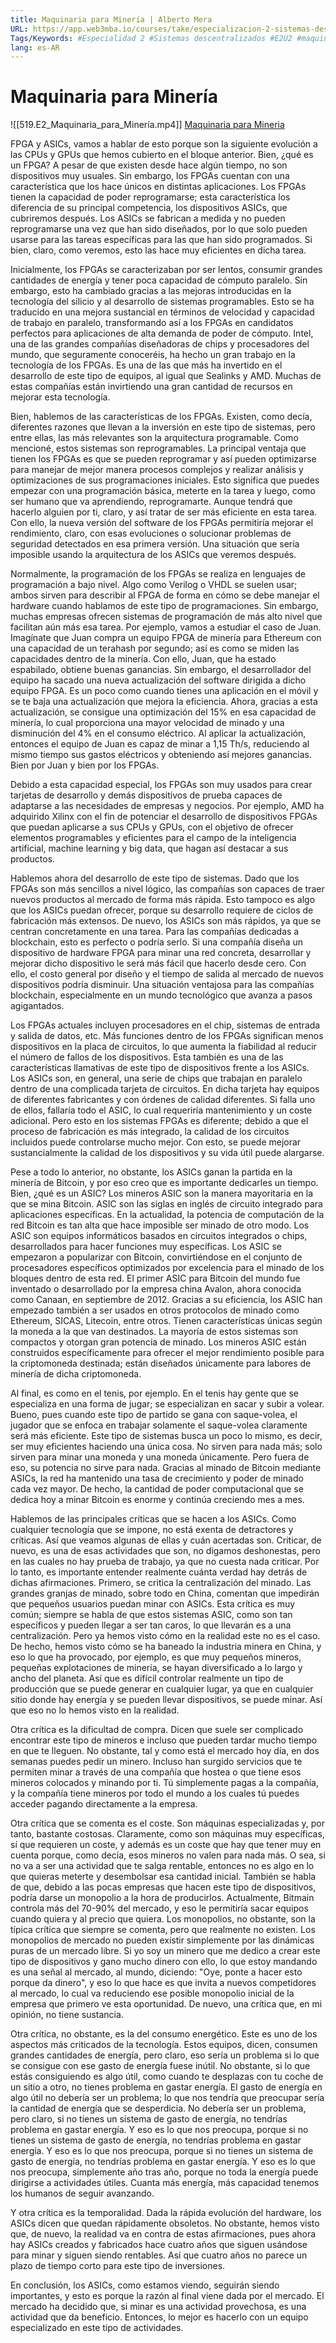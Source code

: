 ```yaml
---
title: Maquinaria para Minería | Alberto Mera
URL: https://app.web3mba.io/courses/take/especializacion-2-sistemas-descentralizados/lessons/41081948-2-2-maquinaria-para-mineria-alberto-mera
Tags/Keywords: #Especialidad 2 #Sistemas descentralizados #E2U2 #maquinaria para mineria #mineria #Alberto Mera
lang: es-AR
---
```

# Maquinaria para Minería
![[519.E2_Maquinaria_para_Minería.mp4]]
[Maquinaria para Mineria](https://app.web3mba.io?wvideo=6ecivdgsjp)

FPGA y ASICs, vamos a hablar de esto porque son la siguiente evolución a las CPUs y GPUs que hemos cubierto en el bloque anterior. Bien, ¿qué es un FPGA? A pesar de que existen desde hace algún tiempo, no son dispositivos muy usuales. Sin embargo, los FPGAs cuentan con una característica que los hace únicos en distintas aplicaciones. Los FPGAs tienen la capacidad de poder reprogramarse; esta característica los diferencia de su principal competencia, los dispositivos ASICs, que cubriremos después. Los ASICs se fabrican a medida y no pueden reprogramarse una vez que han sido diseñados, por lo que solo pueden usarse para las tareas específicas para las que han sido programados. Si bien, claro, como veremos, esto las hace muy eficientes en dicha tarea.

Inicialmente, los FPGAs se caracterizaban por ser lentos, consumir grandes cantidades de energía y tener poca capacidad de cómputo paralelo. Sin embargo, esto ha cambiado gracias a las mejoras introducidas en la tecnología del silicio y al desarrollo de sistemas programables. Esto se ha traducido en una mejora sustancial en términos de velocidad y capacidad de trabajo en paralelo, transformando así a los FPGAs en candidatos perfectos para aplicaciones de alta demanda de poder de cómputo. Intel, una de las grandes compañías diseñadoras de chips y procesadores del mundo, que seguramente conoceréis, ha hecho un gran trabajo en la tecnología de los FPGAs. Es una de las que más ha invertido en el desarrollo de este tipo de equipos, al igual que Sealinks y AMD. Muchas de estas compañías están invirtiendo una gran cantidad de recursos en mejorar esta tecnología.

Bien, hablemos de las características de los FPGAs. Existen, como decía, diferentes razones que llevan a la inversión en este tipo de sistemas, pero entre ellas, las más relevantes son la arquitectura programable. Como mencioné, estos sistemas son reprogramables. La principal ventaja que tienen los FPGAs es que se pueden reprogramar y así pueden optimizarse para manejar de mejor manera procesos complejos y realizar análisis y optimizaciones de sus programaciones iniciales. Esto significa que puedes empezar con una programación básica, meterte en la tarea y luego, como ser humano que va aprendiendo, reprogramarte. Aunque tendrá que hacerlo alguien por ti, claro, y así tratar de ser más eficiente en esta tarea. Con ello, la nueva versión del software de los FPGAs permitiría mejorar el rendimiento, claro, con esas evoluciones o solucionar problemas de seguridad detectados en esa primera versión. Una situación que sería imposible usando la arquitectura de los ASICs que veremos después.

Normalmente, la programación de los FPGAs se realiza en lenguajes de programación a bajo nivel. Algo como Verilog o VHDL se suelen usar; ambos sirven para describir al FPGA de forma en cómo se debe manejar el hardware cuando hablamos de este tipo de programaciones. Sin embargo, muchas empresas ofrecen sistemas de programación de más alto nivel que facilitan aún más esa tarea. Por ejemplo, vamos a estudiar el caso de Juan. Imagínate que Juan compra un equipo FPGA de minería para Ethereum con una capacidad de un terahash por segundo; así es como se miden las capacidades dentro de la minería. Con ello, Juan, que ha estado espabilado, obtiene buenas ganancias. Sin embargo, el desarrollador del equipo ha sacado una nueva actualización del software dirigida a dicho equipo FPGA. Es un poco como cuando tienes una aplicación en el móvil y se te baja una actualización que mejora la eficiencia. Ahora, gracias a esta actualización, se consigue una optimización del 15% en esa capacidad de minería, lo cual proporciona una mayor velocidad de minado y una disminución del 4% en el consumo eléctrico. Al aplicar la actualización, entonces el equipo de Juan es capaz de minar a 1,15 Th/s, reduciendo al mismo tiempo sus gastos eléctricos y obteniendo así mejores ganancias. Bien por Juan y bien por los FPGAs.

Debido a esta capacidad especial, los FPGAs son muy usados para crear tarjetas de desarrollo y demás dispositivos de prueba capaces de adaptarse a las necesidades de empresas y negocios. Por ejemplo, AMD ha adquirido Xilinx con el fin de potenciar el desarrollo de dispositivos FPGAs que puedan aplicarse a sus CPUs y GPUs, con el objetivo de ofrecer elementos programables y eficientes para el campo de la inteligencia artificial, machine learning y big data, que hagan así destacar a sus productos.

Hablemos ahora del desarrollo de este tipo de sistemas. Dado que los FPGAs son más sencillos a nivel lógico, las compañías son capaces de traer nuevos productos al mercado de forma más rápida. Esto tampoco es algo que los ASICs puedan ofrecer, porque su desarrollo requiere de ciclos de fabricación más extensos. De nuevo, los ASICs son más rápidos, ya que se centran concretamente en una tarea. Para las compañías dedicadas a blockchain, esto es perfecto o podría serlo. Si una compañía diseña un dispositivo de hardware FPGA para minar una red concreta, desarrollar y mejorar dicho dispositivo le será más fácil que hacerlo desde cero. Con ello, el costo general por diseño y el tiempo de salida al mercado de nuevos dispositivos podría disminuir. Una situación ventajosa para las compañías blockchain, especialmente en un mundo tecnológico que avanza a pasos agigantados.

Los FPGAs actuales incluyen procesadores en el chip, sistemas de entrada y salida de datos, etc. Más funciones dentro de los FPGAs significan menos dispositivos en la placa de circuitos, lo que aumenta la fiabilidad al reducir el número de fallos de los dispositivos. Esta también es una de las características llamativas de este tipo de dispositivos frente a los ASICs. Los ASICs son, en general, una serie de chips que trabajan en paralelo dentro de una complicada tarjeta de circuitos. En dicha tarjeta hay equipos de diferentes fabricantes y con órdenes de calidad diferentes. Si falla uno de ellos, fallaría todo el ASIC, lo cual requeriría mantenimiento y un coste adicional. Pero esto en los sistemas FPGAs es diferente; debido a que el proceso de fabricación es más integrado, la calidad de los circuitos incluidos puede controlarse mucho mejor. Con esto, se puede mejorar sustancialmente la calidad de los dispositivos y su vida útil puede alargarse.

Pese a todo lo anterior, no obstante, los ASICs ganan la partida en la minería de Bitcoin, y por eso creo que es importante dedicarles un tiempo. Bien, ¿qué es un ASIC? Los mineros ASIC son la manera mayoritaria en la que se mina Bitcoin. ASIC son las siglas en inglés de circuito integrado para aplicaciones específicas. En la actualidad, la potencia de computación de la red Bitcoin es tan alta que hace imposible ser minado de otro modo. Los ASIC son equipos informáticos basados en circuitos integrados o chips, desarrollados para hacer funciones muy específicas. Los ASIC se empezaron a popularizar con Bitcoin, convirtiéndose en el conjunto de procesadores específicos optimizados por excelencia para el minado de los bloques dentro de esta red. El primer ASIC para Bitcoin del mundo fue inventado o desarrollado por la empresa china Avalon, ahora conocida como Canaan, en septiembre de 2012. Gracias a su eficiencia, los ASIC han empezado también a ser usados en otros protocolos de minado como Ethereum, SICAS, Litecoin, entre otros. Tienen características únicas según la moneda a la que van destinados. La mayoría de estos sistemas son compactos y otorgan gran potencia de minado. Los mineros ASIC están construidos específicamente para ofrecer el mejor rendimiento posible para la criptomoneda destinada; están diseñados únicamente para labores de minería de dicha criptomoneda.

Al final, es como en el tenis, por ejemplo. En el tenis hay gente que se especializa en una forma de jugar; se especializan en sacar y subir a volear. Bueno, pues cuando este tipo de partido se gana con saque-volea, el jugador que se enfoca en trabajar solamente el saque-volea claramente será más eficiente. Este tipo de sistemas busca un poco lo mismo, es decir, ser muy eficientes haciendo una única cosa. No sirven para nada más; solo sirven para minar una moneda y una moneda únicamente. Pero fuera de eso, su potencia no sirve para nada. Gracias al minado de Bitcoin mediante ASICs, la red ha mantenido una tasa de crecimiento y poder de minado cada vez mayor. De hecho, la cantidad de poder computacional que se dedica hoy a minar Bitcoin es enorme y continúa creciendo mes a mes.

Hablemos de las principales críticas que se hacen a los ASICs. Como cualquier tecnología que se impone, no está exenta de detractores y críticas. Así que veamos algunas de ellas y cuán acertadas son. Criticar, de nuevo, es una de esas actividades que son, no digamos deshonestas, pero en las cuales no hay prueba de trabajo, ya que no cuesta nada criticar. Por lo tanto, es importante entender realmente cuánta verdad hay detrás de dichas afirmaciones. Primero, se critica la centralización del minado. Las grandes granjas de minado, sobre todo en China, comentan que impedirán que pequeños usuarios puedan minar con ASICs. Esta crítica es muy común; siempre se habla de que estos sistemas ASIC, como son tan específicos y pueden llegar a ser tan caros, lo que llevarán es a una centralización. Pero ya hemos visto cómo en la realidad este no es el caso. De hecho, hemos visto cómo se ha baneado la industria minera en China, y eso lo que ha provocado, por ejemplo, es que muy pequeños mineros, pequeñas explotaciones de minería, se hayan diversificado a lo largo y ancho del planeta. Así que es difícil controlar realmente un tipo de producción que se puede generar en cualquier lugar, ya que en cualquier sitio donde hay energía y se pueden llevar dispositivos, se puede minar. Así que eso no lo hemos visto en la realidad.

Otra crítica es la dificultad de compra. Dicen que suele ser complicado encontrar este tipo de mineros e incluso que pueden tardar mucho tiempo en que te lleguen. No obstante, tal y como está el mercado hoy día, en dos semanas puedes pedir un minero. Incluso han surgido servicios que te permiten minar a través de una compañía que hostea o que tiene esos mineros colocados y minando por ti. Tú simplemente pagas a la compañía, y la compañía tiene mineros por todo el mundo a los cuales tú puedes acceder pagando directamente a la empresa.

Otra crítica que se comenta es el coste. Son máquinas especializadas y, por tanto, bastante costosas. Claramente, como son máquinas muy específicas, sí que requieren un coste, y además es un coste que hay que tener muy en cuenta porque, como decía, esos mineros no valen para nada más. O sea, si no va a ser una actividad que te salga rentable, entonces no es algo en lo que quieras meterte y desembolsar esa cantidad inicial. También se habla de que, debido a las pocas empresas que hacen este tipo de dispositivos, podría darse un monopolio a la hora de producirlos. Actualmente, Bitmain controla más del 70-90% del mercado, y eso le permitiría sacar equipos cuando quiera y al precio que quiera. Los monopolios, no obstante, son la típica crítica que siempre se comenta, pero que realmente no existen. Los monopolios de mercado no pueden existir simplemente por las dinámicas puras de un mercado libre. Si yo soy un minero que me dedico a crear este tipo de dispositivos y gano mucho dinero con ello, lo que estoy mandando es una señal al mercado, al mundo, diciendo: "Oye, ponte a hacer esto porque da dinero", y eso lo que hace es que invita a nuevos competidores al mercado, lo cual va reduciendo ese posible monopolio inicial de la empresa que primero ve esta oportunidad. De nuevo, una crítica que, en mi opinión, no tiene sustancia.

Otra crítica, no obstante, es la del consumo energético. Este es uno de los aspectos más criticados de la tecnología. Estos equipos, dicen, consumen grandes cantidades de energía, pero claro, eso sería un problema si lo que se consigue con ese gasto de energía fuese inútil. No obstante, si lo que estás consiguiendo es algo útil, como cuando te desplazas con tu coche de un sitio a otro, no tienes problema en gastar energía. El gasto de energía en algo útil no debería ser un problema; lo que nos tendría que preocupar sería la cantidad de energía que se desperdicia. No debería ser un problema, pero claro, si no tienes un sistema de gasto de energía, no tendrías problema en gastar energía. Y eso es lo que nos preocupa, porque si no tienes un sistema de gasto de energía, no tendrías problema en gastar energía. Y eso es lo que nos preocupa, porque si no tienes un sistema de gasto de energía, no tendrías problema en gastar energía. Y eso es lo que nos preocupa, simplemente año tras año, porque no toda la energía puede dirigirse a actividades útiles. Cuanta más energía, más capacidad tenemos los humanos de seguir avanzando.

Y otra crítica es la temporalidad. Dada la rápida evolución del hardware, los ASICs dicen que quedan rápidamente obsoletos. No obstante, hemos visto que, de nuevo, la realidad va en contra de estas afirmaciones, pues ahora hay ASICs creados y fabricados hace cuatro años que siguen usándose para minar y siguen siendo rentables. Así que cuatro años no parece un plazo de tiempo corto para este tipo de inversiones.

En conclusión, los ASICs, como estamos viendo, seguirán siendo importantes, y esto es porque la razón al final viene dada por el mercado. El mercado ha decidido que, si minar es una actividad provechosa, es una actividad que da beneficio. Entonces, lo mejor es hacerlo con un equipo especializado en este tipo de actividades.